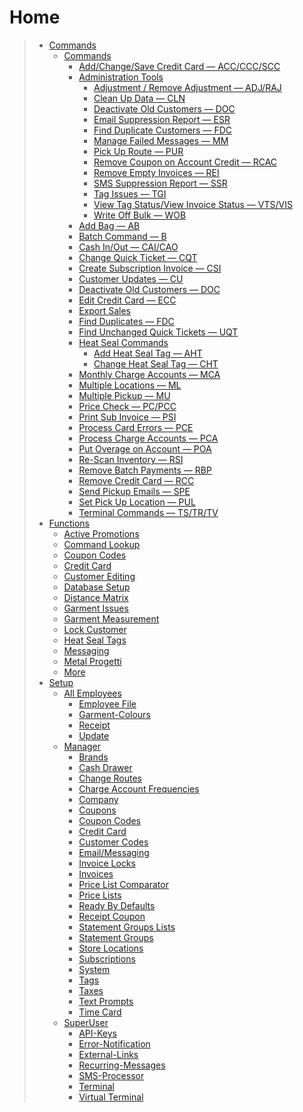 # Home

> - [Commands](Documentation/Commands.md)
>     - [Commands](Documentation/Commands.md)
>         - [Add/Change/Save Credit Card — ACC/CCC/SCC](Documentation/Commands/Add%257CChange%257CSave-Credit-Card-—-ACC%257CCCC%257CSCC.md)
>         - [Administration Tools](Documentation/Commands/Administration-Tools.md)
>             - [Adjustment / Remove Adjustment — ADJ/RAJ](Documentation/Commands/Administration-Tools/Adjustment-%257C-Remove-Adjustment—-ADJ%257CRAJ.md)
>             - [Clean Up Data — CLN](Documentation/Commands/Administration-Tools/Clean-up-Data-—-CLN.md)
>             - [Deactivate Old Customers — DOC](Documentation/Commands/Administration-Tools/Deactivate-Old-Customers-—-DOC.md)
>             - [Email Suppression Report — ESR](Documentation/Commands/Administration-Tools/Email-Suppression-Report-—-ESR.md)
>             - [Find Duplicate Customers — FDC](Documentation/Commands/Administration-Tools/Find-Duplicate-Customers-—-FDC.md)
>             - [Manage Failed Messages — MM](Documentation/Commands/Administration-Tools/Manage-Failed-Messages-—-MM.md)
>             - [Pick Up Route — PUR](Documentation/Commands/Administration-Tools/Pick-Up-Route-—-PUR.md)
>             - [Remove Coupon on Account Credit — RCAC](Documentation/Commands/Administration-Tools/Remove-Coupon-on-Account-Credit-—-RCAC.md)
>             - [Remove Empty Invoices — REI](Documentation/Commands/Administration-Tools/Remove-Empty-Invoices-—-REI.md)
>             - [SMS Suppression Report — SSR](Documentation/Commands/Administration-Tools/SMS-Suppression-Report-—-SSR.md)
>             - [Tag Issues — TGI](Documentation/Commands/Administration-Tools/Tag-Issues-—-TGI.md)
>             - [View Tag Status/View Invoice Status — VTS/VIS](Documentation/Commands/Administration-Tools/View-Tag-Status-%257C-View-Invoice-Status-—-VTS%257CVIS.md)
>             - [Write Off Bulk — WOB](Documentation/Commands/Administration-Tools/Write-Off-Bulk-—-WOB.md)
>         - [Add Bag — AB](Documentation/Commands/Add-Bag-—-AB.md)
>         - [Batch Command — B](Documentation/Commands/Batch-Payment-—-B.md)
>         - [Cash In/Out — CAI/CAO](Documentation/Commands/Cash-In%257COut-—-CAI%257CCAO.md)
>         - [Change Quick Ticket — CQT](Documentation/Commands/Change-Quick-Ticket-—-CQT.md)
>         - [Create Subscription Invoice — CSI](Documentation/Commands/Create-Subscription-Invoices-—-CSI.md)
>         - [Customer Updates — CU](Documentation/Commands/Customer-Updates-—-CU.md)
>         - [Deactivate Old Customers — DOC](Documentation/Commands/Deactivate-Old-Customers-—-DOC.md)
>         - [Edit Credit Card — ECC](Documentation/Commands/Edit-Credit-Card-—-ECC.md)
>         - [Export Sales](Documentation/Commands/Export-Sales-—-EXP.md)
>         - [Find Duplicates — FDC](Documentation/Commands/Find-Duplicates-—-FDC.md)
>         - [Find Unchanged Quick Tickets — UQT](Documentation/Commands/Find-Unchanged-Quick-Ticket-—-UQT.md)
>         - [Heat Seal Commands](Documentation/Commands/Heat-Seal-Commands.md)
>             - [Add Heat Seal Tag — AHT](Documentation/Commands/Heat-Seal-Commands/Add-Heat-Seal-Tag-—-AHT.md)
>             - [Change Heat Seal Tag — CHT](Documentation/Commands/Heat-Seal-Commands/Change-Heat-Seal-Tag-—-CHT.md)
>         - [Monthly Charge Accounts — MCA](Documentation/Commands/Monthly-Charge-Accounts-—-MCA.md)
>         - [Multiple Locations — ML](Documentation/Commands/Multiple-Locations-—-ML.md)
>         - [Multiple Pickup — MU](Documentation/Commands/Multiple-Pickup-—-MU.md)
>         - [Price Check — PC/PCC](Documentation/Commands/Price-Check-—-PC%257CPCC.md)
>         - [Print Sub Invoice — PSI](Documentation/Commands/Print-Sub-Invoice-—-PSI.md)
>         - [Process Card Errors — PCE](Documentation/Commands/Process-Card-Errors-—-PCE.md)
>         - [Process Charge Accounts — PCA](Documentation/Commands/Process-Charge-Accounts-—-PCA.md)
>         - [Put Overage on Account — POA](Documentation/Commands/Put-Overage-on-Account-—-PUL.md)
>         - [Re-Scan Inventory — RSI](Documentation/Commands/Re%252DScan-Inventory-—-RSI.md)
>         - [Remove Batch Payments — RBP](Documentation/Commands/Remove-Batch-Payments-—-RBP.md)
>         - [Remove Credit Card — RCC](Documentation/Commands/Remove-Credit-Card-—-RCC.md)
>         - [Send Pickup Emails — SPE](Documentation/Commands/Send-Pickup-Emails-—-SPE.md)
>         - [Set Pick Up Location — PUL](Documentation/Commands/Set-Pick-Up-Location-—-PUL.md)
>         - [Terminal Commands — TS/TR/TV](Documentation/Commands/Terminal-Commands-—-TS%257CTR%257CTV.md)
> - [Functions](Documentation/Functions.md)
>     - [Active Promotions](Documentation/Functions/Active-Promotions.md)
>     - [Command Lookup](Documentation/Functions/Command-Lookup.md)
>     - [Coupon Codes](Documentation/Functions/Coupon-Codes.md)
>     - [Credit Card](Documentation/Functions/Credit-Card.md)
>     - [Customer Editing](Documentation/Functions/Customer-Editing.md)
>     - [Database Setup](Documentation/Functions/Database-Setup.md)
>     - [Distance Matrix](Documentation/Functions/Distance-Matrix.md)
>     - [Garment Issues](Documentation/Functions/Garment-Issues.md)
>     - [Garment Measurement](Documentation/Functions/Garment-Measurement.md)
>     - [Lock Customer](Documentation/Functions/Lock-Customer.md)
>     - [Heat Seal Tags](Documentation/Functions/Heat-Seal-Tags.md)
>     - [Messaging](Documentation/Functions/Messaging.md)
>     - [Metal Progetti](Documentation/Functions/Metal-Progetti.md)
>     - [More](Documentation/Functions/More.md)
> - [Setup](Documentation/Setup.md)
>     - [All Employees](Documentation/Setup/All-Employees.md)
>         - [Employee File](Documentation/Setup/All-Employees/Employee-File.md)
>         - [Garment-Colours](Documentation/Setup/All-Employees/Garment-Colours.md)
>         - [Receipt](Documentation/Setup/All-Employees/Receipt.md)
>         - [Update](Documentation/Setup/All-Employees//Update.md)
>     - [Manager](Documentation/Setup/Manager.md)
>         - [Brands](Documentation/Setup/Manager/Brands.md)
>         - [Cash Drawer](Documentation/Setup/Manager/Cash-Drawer.md)
>         - [Change Routes](Documentation/Setup/Manager/Change-Routes.md)
>         - [Charge Account Frequencies](Documentation/Setup/Manager/Charge-Account-Frequencies.md)
>         - [Company](Documentation/Setup/Manager/Company.md)
>         - [Coupons](Documentation/Setup/Manager/Coupons.md)
>         - [Coupon Codes](Documentation/Setup/Manager/Coupon-Codes.md)
>         - [Credit Card](Documentation/Setup/Manager/Credit-Card.md)
>         - [Customer Codes](Documentation/Setup/Manager/Customer-Codes.md)
>         - [Email/Messaging](Documentation/Setup/Manager/Email%257CMessaging.md)
>         - [Invoice Locks](Documentation/Setup/Manager/Invoice-Locks.md)
>         - [Invoices](Documentation/Setup/Manager/Invoices.md)
>         - [Price List Comparator](Documentation/Setup/Manager/Price-List-Comparator.md)
>         - [Price Lists](Documentation/Setup/Manager/Price-Lists.md)
>         - [Ready By Defaults](Documentation/Setup/Manager/Ready-By-Defaults.md)
>         - [Receipt Coupon](Documentation/Setup/Manager/Receipt-Coupon.md)
>         - [Statement Groups Lists](Documentation/Setup/Manager/Statement-Groups-Lists.md)
>         - [Statement Groups](Documentation/Setup/Manager/Statement-Groups.md)
>         - [Store Locations](Documentation/Setup/Manager/Store-Locations.md)
>         - [Subscriptions](Documentation/Setup/Manager/Subscriptions.md)
>         - [System](Documentation/Setup/Manager/System.md)
>         - [Tags](Documentation/Setup/Manager/Tags.md)
>         - [Taxes](Documentation/Setup/Manager/Taxes.md)
>         - [Text Prompts](Documentation/Setup/Manager/Text-Prompts.md)
>         - [Time Card](Documentation/Setup/Manager/Time-Card.md)
>     - [SuperUser](Documentation/Setup/SuperUser.md)
>         - [API-Keys](Documentation/Setup/SuperUser/API-Keys.md)
>         - [Error-Notification](Documentation/Setup/SuperUser/Error-Notification.md)
>         - [External-Links](Documentation/Setup/SuperUser/External-Links.md)
>         - [Recurring-Messages](Documentation/Setup/SuperUser/Recurring-Messages.md)
>         - [SMS-Processor](Documentation/Setup/SuperUser/SMS-Processor.md)
>         - [Terminal](Documentation/Setup/SuperUser/Terminal.md)
>         - [Virtual Terminal](Documentation/Setup/SuperUser/Virtual-Terminal.md)  